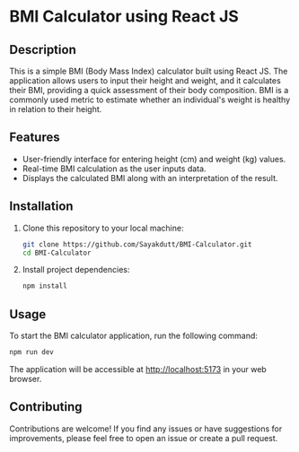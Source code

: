 # BMI Calculator using React JS

## Description

This is a simple BMI (Body Mass Index) calculator built using React JS. The application allows users to input their height and weight, and it calculates their BMI, providing a quick assessment of their body composition. BMI is a commonly used metric to estimate whether an individual's weight is healthy in relation to their height.

## Features

- User-friendly interface for entering height (cm) and weight (kg) values.
- Real-time BMI calculation as the user inputs data.
- Displays the calculated BMI along with an interpretation of the result.


## Installation

1. Clone this repository to your local machine:

   ```bash
   git clone https://github.com/Sayakdutt/BMI-Calculator.git
   cd BMI-Calculator
   ```

3. Install project dependencies:

   ```bash
   npm install
   ```

## Usage

To start the BMI calculator application, run the following command:

```bash
npm run dev
```

The application will be accessible at [http://localhost:5173](http://localhost:3000) in your web browser.

## Contributing

Contributions are welcome! If you find any issues or have suggestions for improvements, please feel free to open an issue or create a pull request.


